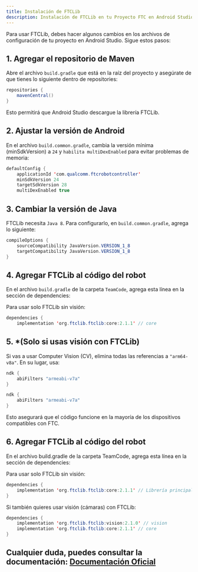 ```yaml
---
title: Instalación de FTCLib
description: Instalación de FTCLib en tu Proyecto FTC en Android Studio
---
```


Para usar FTCLib, debes hacer algunos cambios en los archivos de configuración de tu proyecto en Android Studio. Sigue estos pasos:

## 1. Agregar el repositorio de Maven
Abre el archivo `build.gradle` que está en la raíz del proyecto y asegúrate de que tienes lo siguiente dentro de repositories:

```java
repositories {
    mavenCentral()
}
```
Esto permitirá que Android Studio descargue la librería FTCLib.

## 2. Ajustar la versión de Android
En el archivo `build.common.gradle`, cambia la versión mínima (minSdkVersion) a `24` y `habilita multiDexEnabled` para evitar problemas de memoria:
```java
defaultConfig {
    applicationId 'com.qualcomm.ftcrobotcontroller'
    minSdkVersion 24
    targetSdkVersion 28
    multiDexEnabled true
```

## 3. Cambiar la versión de Java
FTCLib necesita `Java 8`. Para configurarlo, en `build.common.gradle`, agrega lo siguiente:
```java
compileOptions {
    sourceCompatibility JavaVersion.VERSION_1_8
    targetCompatibility JavaVersion.VERSION_1_8
}
```


## 4. Agregar FTCLib al código del robot

En el archivo `build.gradle` de la carpeta `TeamCode`, agrega esta línea en la sección de dependencies:

Para usar solo FTCLib sin visión:
```java
dependencies {
    implementation 'org.ftclib.ftclib:core:2.1.1' // core
```

## 5. *(Solo si usas visión con FTCLib)
Si vas a usar Computer Vision (CV), elimina todas las referencias a `"arm64-v8a"`. En su lugar, usa:
```java
ndk {
    abiFilters "armeabi-v7a"
}

ndk {
    abiFilters "armeabi-v7a"
}
```
Esto asegurará que el código funcione en la mayoría de los dispositivos compatibles con FTC.

## 6. Agregar FTCLib al código del robot

En el archivo build.gradle de la carpeta TeamCode, agrega esta línea en la sección de dependencies:

Para usar solo FTCLib sin visión:
```java
dependencies {
    implementation 'org.ftclib.ftclib:core:2.1.1' // Librería principal de FTCLib
}
```
Si también quieres usar visión (cámaras) con FTCLib:
```java
dependencies {
    implementation 'org.ftclib.ftclib:vision:2.1.0' // vision
    implementation 'org.ftclib.ftclib:core:2.1.1' // core
}
```

## Cualquier duda, puedes consultar la documentación: [Documentación Oficial](https://docs.ftclib.org/ftclib)